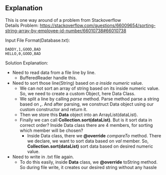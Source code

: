 ## Explanation

This is one way around of a problem from Stackoverflow   
Details Problem: https://stackoverflow.com/questions/66009654/sorting-string-array-by-employee-id-number/66010738#66010738

Input File Format(Database.txt):
```
DADDY,1,GOOD,BAD
HELLO,0,GOOD,BAD
```

Solution Explanation: 

- Need to read data from a file line by line. 
  - BufferedReader handle this.
- Need to sort those line(String) based on *a inside numeric* value.
  - We can not sort an array of string based on its inside numeric value. So, we need to create a custom Object, here Data Class. 
  - We split a line by calling *parse* method. Parse method parse a string based on **,**. And after parsing, we construct Data object using our custom constructor and return it.
  - Then we store this **Data** object into an ArrayList(dataList). 
  - Finally we can call **Collection.sort(dataList)**. But is it sort data in correct order? Inside Data class there are 4 members, for sorting which member will be chosen?
    - Inside Data class, there we **@override** *compareTo* method. There we declare, we want to sort data based on *val* member. So, **Collection.sort(dataList)** sort data based on 
      desired numeric value.
- Need to write in .txt file again.
  - To do this easily, inside **Data** class, we **@override** toString method. So during file write, it creates our desired string without any hassle  
      
